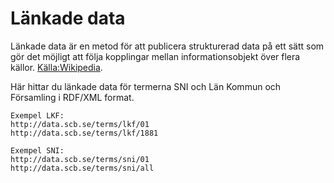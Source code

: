 # Länkade data
Länkade data är en metod för att publicera strukturerad data på ett sätt som gör det möjligt att följa kopplingar mellan informationsobjekt över flera källor. [Källa:Wikipedia](https://sv.wikipedia.org/wiki/L%C3%A4nkade_data] "Källa").

Här hittar du länkade data för termerna SNI och Län Kommun och Församling i RDF/XML format.

```
Exempel LKF:
http://data.scb.se/terms/lkf/01
http://data.scb.se/terms/lkf/1881

Exempel SNI:
http://data.scb.se/terms/sni/01
http://data.scb.se/terms/sni/all
```
<!--stackedit_data:
eyJoaXN0b3J5IjpbMjA3NTk2MDc0MF19
-->